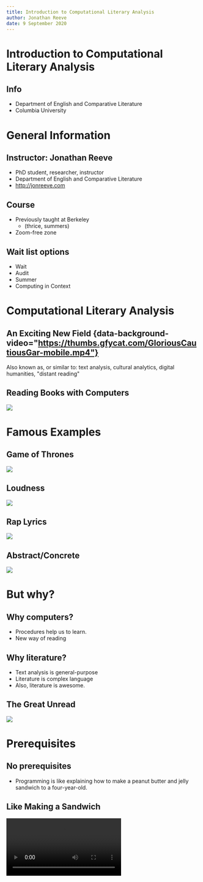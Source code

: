```yaml
---
title: Introduction to Computational Literary Analysis
author: Jonathan Reeve
date: 9 September 2020
---
```

    
# Introduction to Computational Literary Analysis

## Info 

 - Department of English and Comparative Literature
 - Columbia University

# General Information

## Instructor: Jonathan Reeve

 - PhD student, researcher, instructor
 - Department of English and Comparative Literature
 - <http://jonreeve.com>

## Course

- Previously taught at Berkeley 
  - (thrice, summers)
- Zoom-free zone

## Wait list options

- Wait 
- Audit
- Summer
- Computing in Context

# Computational Literary Analysis

## An Exciting New Field {data-background-video="https://thumbs.gfycat.com/GloriousCautiousGar-mobile.mp4"}

Also known as, or similar to: text analysis, cultural analytics, digital humanities, "distant reading"

## Reading Books with Computers

![](images/books-computers.jpg)

# Famous Examples

## Game of Thrones

![](images/game-of-thrones.png)

## Loudness

![](images/loudness.png)

## Rap Lyrics

![](images/rap-lyrics.png)

## Abstract/Concrete

![](images/heuser.jpg)
 
# But why? 

## Why computers? 

 - Procedures help us to learn.
 - New way of reading

## Why literature? 

 - Text analysis is general-purpose
 - Literature is complex language 
 - Also, literature is awesome. 

## The Great Unread

![](images/dark-library.jpg)

# Prerequisites

## No prerequisites

- Programming is like explaining how to make a peanut butter and jelly sandwich to a four-year-old.

## Like Making a Sandwich

<video data-autoplay loop src="https://media2.giphy.com/media/ToMjGpvCVgzcuhibKla/giphy.mp4"/>

## A sandwich? 

- Describe a process procedurally
- Break a procedure into steps

## Pep talk

- It's not true that some people are better suited to coding. 
- You can do it! 

# Links

## Syllabus 

https://icla2020b.jonreeve.com

